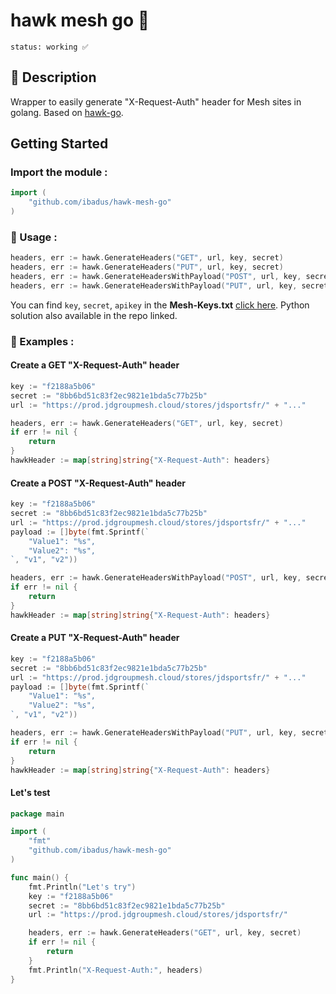 # hawk mesh go 🌟

```
status: working ✅
```

## 💬 Description 
 Wrapper to easily generate "X-Request-Auth" header for Mesh sites in golang. Based on [hawk-go](https://github.com/tent/hawk-go).

## Getting Started
### Import the module :
```go
import (
    "github.com/ibadus/hawk-mesh-go"
)
```
### 🤔 Usage :
```go
headers, err := hawk.GenerateHeaders("GET", url, key, secret)
headers, err := hawk.GenerateHeaders("PUT", url, key, secret)
headers, err := hawk.GenerateHeadersWithPayload("POST", url, key, secret, string(payload))
headers, err := hawk.GenerateHeadersWithPayload("PUT", url, key, secret, string(payload))
```
You can find ``key``, ``secret``, ``apikey`` in the **Mesh-Keys.txt** [click here](https://github.com/VastidDev/Mesh-Keys). Python solution also available in the repo linked.
### 🔔 Examples :
#### Create a GET "X-Request-Auth" header
```go
key := "f2188a5b06"
secret := "8bb6bd51c83f2ec9821e1bda5c77b25b"
url := "https://prod.jdgroupmesh.cloud/stores/jdsportsfr/" + "..."

headers, err := hawk.GenerateHeaders("GET", url, key, secret)
if err != nil {
	return
}
hawkHeader := map[string]string{"X-Request-Auth": headers}
```
#### Create a POST "X-Request-Auth" header
```go
key := "f2188a5b06"
secret := "8bb6bd51c83f2ec9821e1bda5c77b25b"
url := "https://prod.jdgroupmesh.cloud/stores/jdsportsfr/" + "..."
payload := []byte(fmt.Sprintf(`
    "Value1": "%s",
    "Value2": "%s",
`, "v1", "v2"))

headers, err := hawk.GenerateHeadersWithPayload("POST", url, key, secret, string(payload))
if err != nil {
	return
}
hawkHeader := map[string]string{"X-Request-Auth": headers}
```
#### Create a PUT "X-Request-Auth" header
```go
key := "f2188a5b06"
secret := "8bb6bd51c83f2ec9821e1bda5c77b25b"
url := "https://prod.jdgroupmesh.cloud/stores/jdsportsfr/" + "..."
payload := []byte(fmt.Sprintf(`
    "Value1": "%s",
    "Value2": "%s",
`, "v1", "v2"))

headers, err := hawk.GenerateHeadersWithPayload("PUT", url, key, secret, string(payload))
if err != nil {
	return
}
hawkHeader := map[string]string{"X-Request-Auth": headers}
```
#### Let's test
```go
package main

import (
	"fmt"
	"github.com/ibadus/hawk-mesh-go"
)

func main() {
	fmt.Println("Let's try")
	key := "f2188a5b06"
	secret := "8bb6bd51c83f2ec9821e1bda5c77b25b"
	url := "https://prod.jdgroupmesh.cloud/stores/jdsportsfr/"

	headers, err := hawk.GenerateHeaders("GET", url, key, secret)
	if err != nil {
		return
	}
	fmt.Println("X-Request-Auth:", headers)
}
```
